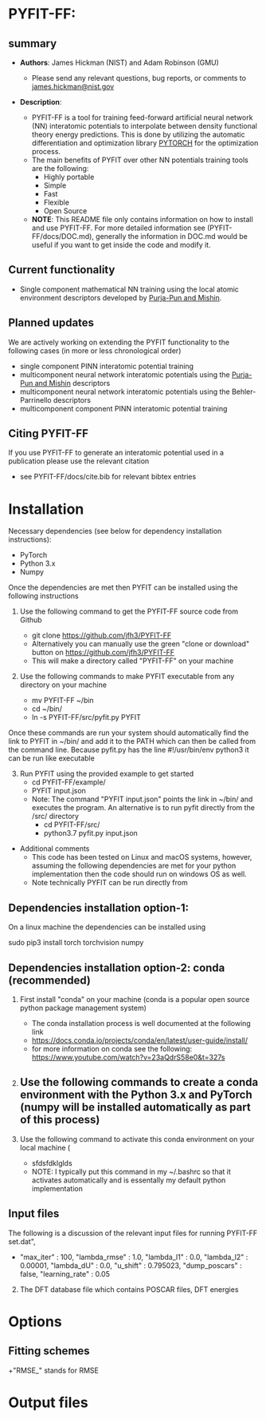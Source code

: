 # PYFIT-FF: 

## summary

+ __Authors__: James Hickman (NIST) and Adam Robinson (GMU) 
	* Please send any relevant questions, bug reports, or comments to james.hickman@nist.gov

+ __Description__: 
	- PYFIT-FF is a tool for training feed-forward artificial neural network (NN) interatomic potentials to interpolate between density functional theory energy predictions. This is done by utilizing the automatic differentiation and optimization library [PYTORCH](https://pytorch.org/) for the optimization process.
	-  The main benefits of PYFIT over other NN potentials training tools are the following: 
		* Highly portable 
		* Simple
		* Fast 
		* Flexible
		* Open Source
	- __NOTE__: This README file only contains information on how to install and use PYFIT-FF. For more detailed information see (PYFIT-FF/docs/DOC.md), generally the information in DOC.md would be useful if you want to get inside the code and modify it.

## Current functionality

+ Single component mathematical NN training using the local atomic environment descriptors developed by [Purja-Pun and Mishin](https://www.nature.com/articles/s41467-019-10343-5).

## Planned updates

We are actively working on extending the PYFIT functionality to the following cases (in more or less chronological order) 

+ single component PINN interatomic potential training
+ multicomponent neural network interatomic potentials using the [Purja-Pun and Mishin](https://www.nature.com/articles/s41467-019-10343-5) descriptors 
+ multicomponent neural network interatomic potentials using the Behler-Parrinello descriptors
+ multicomponent component PINN interatomic potential training

## Citing PYFIT-FF 

If you use PYFIT-FF to generate an interatomic potential used in a publication please use the relevant citation 
- see PYFIT-FF/docs/cite.bib for relevant bibtex entries
	
# Installation

Necessary dependencies (see below for dependency installation instructions):  

- PyTorch
- Python 3.x
- Numpy

Once the dependencies are met then PYFIT can be installed using the following instructions 

1) Use the following command to get the PYFIT-FF source code from Github
 	- git clone https://github.com/jfh3/PYFIT-FF
	- Alternatively you can  manually use the green "clone or download" button on https://github.com/jfh3/PYFIT-FF
 	- This will make a directory called "PYFIT-FF" on your machine 

2) Use the following commands to make PYFIT executable from any directory on your machine  
 	- mv PYFIT-FF ~/bin
	- cd ~/bin/
	- ln -s PYFIT-FF/src/pyfit.py  PYFIT 

Once these commands are run your system should automatically find the link to PYFIT in ~/bin/ and add it to the PATH which can then be called from the command line. Because pyfit.py has the line #!/usr/bin/env python3 it can be run like executable 

3) Run PYFIT using the provided example to get started 
	- cd PYFIT-FF/example/
	- PYFIT input.json 
	- Note: The command "PYFIT input.json" points the link in ~/bin/ and executes the program. An alternative is to run pyfit directly from the /src/ directory 
		* cd PYFIT-FF/src/
		* python3.7 pyfit.py input.json 

+ Additional comments 
	- This code has been tested on Linux and macOS systems, however, assuming the following dependencies are met for your python implementation then the code should run on windows OS as well.
	- Note technically PYFIT can be run directly from


## Dependencies installation option-1:    

On a linux machine the dependencies can be installed using 

sudo pip3 install torch torchvision numpy


## Dependencies installation option-2: conda (recommended)  

1) First install "conda" on your machine (conda is a popular open source python package management system)
 	- The conda installation process is well documented at the following link 
 	- https://docs.conda.io/projects/conda/en/latest/user-guide/install/
	- for more information on conda see the following: https://www.youtube.com/watch?v=23aQdrS58e0&t=327s
2) Use the following commands to create a conda environment with the Python 3.x and PyTorch (numpy will be installed automatically as part of this process) 
	- 

3) Use the following command to activate this conda environment on your local machine (
	- sfdsfdklglds
	- NOTE: I typically put this command in my ~/.bashrc so that it activates automatically and is essentally my default python implementation


## Input files 

The following is a discussion of the relevant input files for running PYFIT-FF
 set.dat",
+ "max_iter"			:	100,
"lambda_rmse"			:	1.0,
"lambda_l1"			:	0.0,
"lambda_l2"			:	0.00001,
"lambda_dU"			:	0.0,
"u_shift"			:	0.795023,
"dump_poscars"			:	false,
"learning_rate"			:	0.05


2) The DFT database file which contains POSCAR files, DFT energies


# Options
	
## Fitting schemes

+"RMSE_" stands for RMSE 
	

# Output files
 
